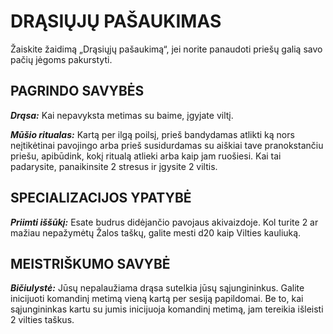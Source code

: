 # DRĄSIŲJŲ PAŠAUKIMAS

Žaiskite žaidimą „Drąsiųjų pašaukimą“, jei norite panaudoti priešų galią savo pačių jėgoms pakurstyti.

## PAGRINDO SAVYBĖS

***Drąsa:*** Kai nepavyksta metimas su baime, įgyjate viltį.

***Mūšio ritualas:*** Kartą per ilgą poilsį, prieš bandydamas atlikti ką nors neįtikėtinai pavojingo arba prieš susidurdamas su aiškiai tave pranokstančiu priešu, apibūdink, kokį ritualą atlieki arba kaip jam ruošiesi. Kai tai padarysite, panaikinsite 2 stresus ir įgysite 2 viltis.

## SPECIALIZACIJOS YPATYBĖ

***Priimti iššūkį:*** Esate budrus didėjančio pavojaus akivaizdoje. Kol turite 2 ar mažiau nepažymėtų Žalos taškų, galite mesti d20 kaip Vilties kauliuką.

## MEISTRIŠKUMO SAVYBĖ

***Bičiulystė:*** Jūsų nepalaužiama drąsa sutelkia jūsų sąjungininkus. Galite inicijuoti komandinį metimą vieną kartą per sesiją papildomai. Be to, kai sąjungininkas kartu su jumis inicijuoja komandinį metimą, jam tereikia išleisti 2 vilties taškus.
